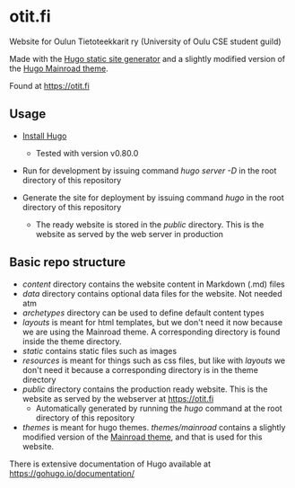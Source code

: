 # otit.fi

Website for Oulun Tietoteekkarit ry (University of Oulu CSE student guild)

Made with the [Hugo static site generator](https://gohugo.io/) and a slightly modified version of the [Hugo Mainroad theme](https://themes.gohugo.io/mainroad/).

Found at https://otit.fi

## Usage

- [Install Hugo](https://gohugo.io/getting-started/installing/)
  - Tested with version v0.80.0

- Run for development by issuing command *hugo server -D* in the root directory of this repository

- Generate the site for deployment by issuing command *hugo* in the root directory of this repository
  - The ready website is stored in the *public* directory. This is the website as served by the web server in production

## Basic repo structure
- *content* directory contains the website content in Markdown (.md) files
- *data* directory contains optional data files for the website. Not needed atm
- *archetypes* directory can be used to define default content types
- *layouts* is meant for html templates, but we don't need it now because we are using the Mainroad theme. A corresponding directory is found inside the theme directory.
- *static* contains static files such as images
- *resources* is meant for things such as css files, but like with *layouts* we don't need it because a corresponding directory is in the theme directory
- *public* directory contains the production ready website. This is the website as served by the webserver at https://otit.fi
  - Automatically generated by running the *hugo* command at the root directory of this repository
- *themes* is meant for hugo themes. *themes/mainroad* contains a slightly modified version of the [Mainroad theme](https://themes.gohugo.io/mainroad/), and that is used for this website.


There is extensive documentation of Hugo available at https://gohugo.io/documentation/